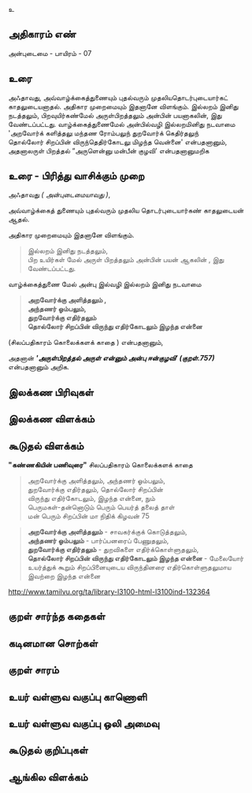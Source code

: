 உ


## அதிகாரம் எண்

அன்புடைமை - பாயிரம் - 07
## உரை

அஃதாவது, அவ்வாழ்க்கைத்துணையும் புதல்வரும் முதலியதொடர்புடையார்கட் காதலுடையனாதல். அதிகார முறைமையும் இதனானே விளங்கும். இல்லறம் இனிது நடத்தலும், பிறவுயிர்கண்மேல் அருள்பிறத்தலும் அன்பின் பயனாகலின், இது வேண்டப்பட்டது. வாழ்க்கைத்துணைமேல் அன்பில்வழி இல்லறமினிது நடவாமை 'அறவோர்க் களித்தலு மந்தண ரோம்பலுந் துறவோர்க் கெதிர்தலுந்  
தொல்லோர் சிறப்பின் விருந்தெதிர்கோடலு மிழந்த வென்னை' என்பதனானும், அதனாலருள் பிறத்தல் “அருளென்னு மன்பீன் குழவி'  என்பதனானுமறிக

## உரை - பிரித்து வாசிக்கும் முறை

அஃதாவது _( அன்புடைமையாவது )_,  

அவ்வாழ்க்கைத் துணையும் புதல்வரும் முதலிய தொடர்புடையார்கண் காதலுடையன் ஆதல்.  

அதிகார முறைமையும் இதனானே விளங்கும்.  

>இல்லறம் இனிது நடத்தலும்,  
>பிற உயிர்கள் மேல் அருள் பிறத்தலும் அன்பின் பயன் ஆகலின் , இது வேண்டப்பட்டது.  

வாழ்க்கைத்துணை மேல் அன்பு இல்வழி இல்லறம் இனிது நடவாமை  

>**அறவோர்க்கு அளித்தலும் ,  
>அந்தணர் ஓம்பலும்,  
>துறவோர்க்கு எதிர்தலும்  
>தொல்லோர் சிறப்பின் விருந்து எதிர்கோடலும் இழந்த என்னை**  

(சிலப்பதிகாரம் கொலைக்களக் காதை ) என்பதனானும்,  

அதனான் **_'அருள்பிறத்தல் அருள் என்னும் அன்பு ஈன்குழவி' (குறள்.757)_** என்பதனானும் அறிக.

## இலக்கண பிரிவுகள் 


## இலக்கண விளக்கம்


## கூடுதல் விளக்கம்

**"கண்ணகியின் பணிவுரை"** சிலப்பதிகாரம்  கொலைக்களக் காதை 

>அறவோர்க்கு அளித்தலும், அந்தணர் ஓம்பலும்,  
>துறவோர்க்கு எதிர்தலும், தொல்லோர் சிறப்பின்  
>விருந்து எதிர்கோடலும், இழந்த என்னை, நும்  
>பெருமகள்-தன்னொடும் பெரும் பெயர்த் தலைத் தாள்  
>மன் பெரும் சிறப்பின் மா நிதிக் கிழவன் 75  

>**அறவோர்க்கு அளித்தலும்** - சாவகர்க்குக் கொடுத்தலும்,  
>**அந்தணர் ஓம்பலும்** - பார்ப்பனரைப் பேணுதலும்,  
>**துறவோர்க்கு எதிர்தலும்** - துறவிகளை எதிர்க்கொள்ளுதலும்,  
>**தொல்லோர் சிறப்பின் விருந்து எதிர்கோடலும் இழந்த என்னை** - மேலையோர் உயர்த்துக் கூறும் சிறப்பினையுடைய விருந்தினரை எதிர்கொள்ளுதலுமாய இவற்றை இழந்த என்னை  

http://www.tamilvu.org/ta/library-l3100-html-l3100ind-132364

## குறள் சார்ந்த கதைகள் 


## கடினமான சொற்கள்


## குறள் சாரம் 


## உயர் வள்ளுவ வகுப்பு காணொளி


## உயர் வள்ளுவ வகுப்பு ஒலி அமைவு 


## கூடுதல் குறிப்புகள்


## ஆங்கில விளக்கம்
